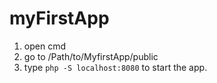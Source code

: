 # myFirstApp

1. open cmd
2. go to /Path/to/MyfirstApp/public
3. type `php -S localhost:8080` to start the app.